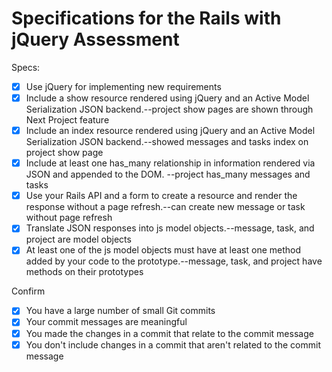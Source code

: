 # Specifications for the Rails with jQuery Assessment

Specs:
- [x] Use jQuery for implementing new requirements
- [x] Include a show resource rendered using jQuery and an Active Model Serialization JSON backend.--project show pages are shown through Next Project feature
- [x] Include an index resource rendered using jQuery and an Active Model Serialization JSON backend.--showed messages and tasks index on project show page 
- [x] Include at least one has_many relationship in information rendered via JSON and appended to the DOM. --project has_many messages and tasks 
- [x] Use your Rails API and a form to create a resource and render the response without a page refresh.--can create new message or task without page refresh
- [x] Translate JSON responses into js model objects.--message, task, and project are model objects
- [x] At least one of the js model objects must have at least one method added by your code to the prototype.--message, task, and project have methods on their prototypes 

Confirm
- [x] You have a large number of small Git commits
- [x] Your commit messages are meaningful
- [x] You made the changes in a commit that relate to the commit message
- [x] You don't include changes in a commit that aren't related to the commit message
